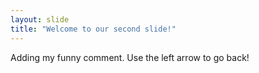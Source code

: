 ```yaml
---
layout: slide
title: "Welcome to our second slide!"
---
```

Adding my funny comment.
Use the left arrow to go back!
